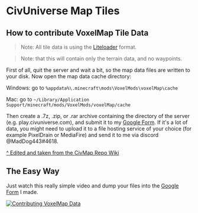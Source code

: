CivUniverse Map Tiles
==========

## How to contribute VoxelMap Tile Data

> Note: All tile data is using the [Liteloader](https://www.liteloader.com/explore/docs/user:install:forge) format.

> Note: that this will contain only the terrain data, and no waypoints.

First of all, quit the server and wait a bit, so the map data files are written to your disk. Now open the map data cache directory:

Windows: go to `%appdata%\.minecraft\mods\VoxelMods\voxelMap\cache`

Mac: go to `~/Library/Application Support/minecraft/mods/VoxelMods/voxelMap/cache`

Then create a .7z, .zip, or .rar archive containing the directory of the server (e.g. play.civuniverse.com), and submit it to my [Google Form](https://forms.gle/4TrfWZpsNWqDgGKA8). If it's a lot of data, you might need to upload it to a file hosting service of your choice (for example PixelDrain or MediaFire) and send it to me via discord @MadDog443#4618.

[^ Edited and taken from the CivMap Repo Wiki](https://github.com/gjum/civmap/wiki/Contributing#how-to-contribute-voxelmap-data)

## The Easy Way

Just watch this really simple video and dump your files into the [Google Form](https://forms.gle/4TrfWZpsNWqDgGKA8) I made.

[![Contributing VoxelMap Data](https://i.imgur.com/W9VbFgw.png)](https://youtu.be/ji_iYyjpzXQ)
